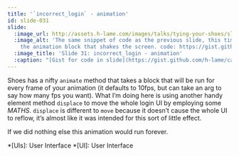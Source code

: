 ```yaml
---
title: '`incorrect_login` - animation'
id: slide-031
slide:
  :image_url: http://assets.h-lame.com/images/talks/tying-your-shoes/slides/031.jpg
  :image_alt: 'The same snippet of code as the previous slide, this time highlighting
    the animation block that shakes the screen. code: https://gist.github.com/h-lame/caaf6d8a2c91b3cce8fea05cc6b25d7a#file-slide-30-32-incorrect_login-rb'
  :image_title: 'Slide 31: incorrect_login - animation'
  :caption: "[Gist for code in slide](https://gist.github.com/h-lame/caaf6d8a2c91b3cce8fea05cc6b25d7a#file-slide-30-32-incorrect_login-rb)\n"
---
```

Shoes has a nifty `animate` method that takes a block that will be run for every frame of your animation (it defaults to 10fps, but can take an arg to say how many fps you want).  What I’m doing here is using another handy element method `displace` to move the whole login UI by employing some *MATHS*.  `displace` is different to `move` because it doesn’t cause the whole UI to reflow, it’s almost like it was intended for this sort of little effect.

If we did nothing else this animation would run forever.


*[UIs]: User Interface
*[UI]: User Interface

